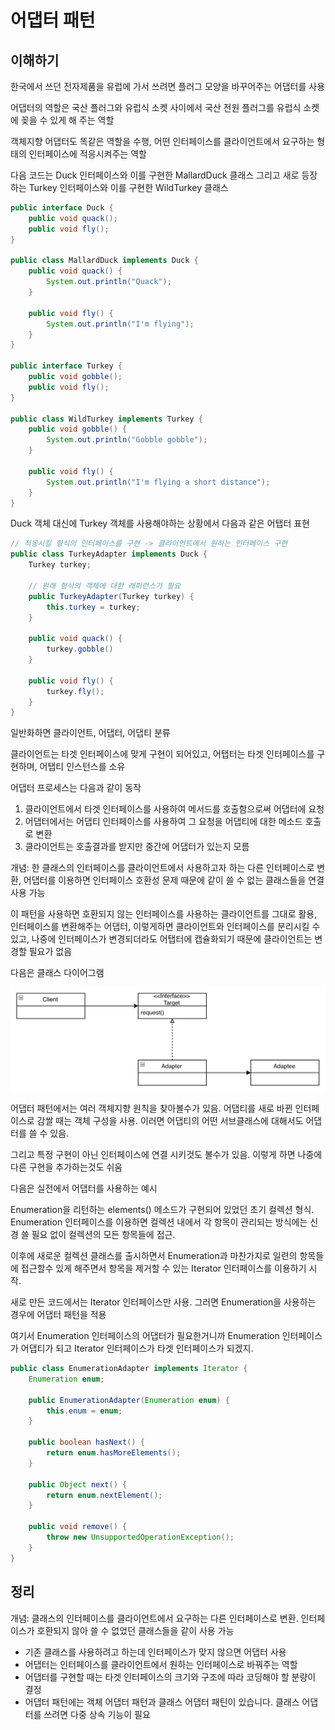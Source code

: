 # 어댑터 패턴

## 이해하기

한국에서 쓰던 전자제품을 유럽에 가서 쓰려면 플러그 모양을 바꾸어주는 어댑터를 사용

어댑터의 역할은 국산 플러그와 유럽식 소켓 사이에서 국산 전원 플러그를 유럽식 소켓에 꽂을 수 있게 해 주는 역할

객체지향 어댑터도 똑같은 역할을 수행, 어떤 인터페이스를 클라이언트에서 요구하는 형태의 인터페이스에 적응시켜주는 역할

다음 코드는 Duck 인터페이스와 이를 구현한 MallardDuck 클래스 그리고 새로 등장하는 Turkey 인터페이스와 이를 구현한 WildTurkey 클래스

```java
public interface Duck {
    public void quack();
    public void fly();
}

public class MallardDuck implements Duck {
    public void quack() {
        System.out.println("Quack");
    }

    public void fly() {
        System.out.println("I'm flying");
    }
}

public interface Turkey {
    public void gobble();
    public void fly();
}

public class WildTurkey implements Turkey {
    public void gobble() {
        System.out.println("Gobble gobble");
    }

    public void fly() {
        System.out.println("I'm flying a short distance");
    }
}
```

Duck 객체 대신에 Turkey 객체를 사용해야하는 상황에서 다음과 같은 어탭터 표현

```java
// 적응시킬 형식의 인터페이스를 구현 -> 클라이언트에서 원하는 인터페이스 구현
public class TurkeyAdapter implements Duck {
    Turkey turkey;

    // 원래 형식의 객체에 대한 래퍼런스가 필요
    public TurkeyAdapter(Turkey turkey) {
        this.turkey = turkey;
    }

    public void quack() {
        turkey.gobble()
    }

    public void fly() {
        turkey.fly();
    }
}
```

일반화하면 클라이언트, 어댑터, 어댑티 분류

클라이언트는 타겟 인터페이스에 맞게 구현이 되어있고, 어탭터는 타겟 인터페이스를 구현하며, 어탭티 인스턴스를 소유

어댑터 프로세스는 다음과 같이 동작

1. 클라이언트에서 타겟 인터페이스를 사용하여 메서드를 호출함으로써 어댑터에 요청
2. 어댑터에서는 어댑티 인터페이스를 사용하여 그 요청을 어댑티에 대한 메소드 호출로 변환
3. 클라이언트는 호출결과를 받지만 중간에 어댑터가 있는지 모름

개념: 한 클래스의 인터페이스를 클라이언트에서 사용하고자 하는 다른 인터페이스로 변환, 어댑터를 이용하면 인터페이스 호환성 문제 때문에 같이 쓸 수 없는 클래스들을 연결 사용 가능

이 패턴을 사용하면 호환되지 않는 인터페이스를 사용하는 클라이언트를 그대로 활용, 인터페이스를 변환해주는 어댑터, 이렇게하면 클라이언트와 인터페이스를 분리시킬 수 있고, 나중에 인터페이스가 변경되더라도 어탭터에 캡슐화되기 때문에 클라이언트는 변경할 필요가 없음

다음은 클래스 다이어그램

![어댑터 패턴 클래스 다이어그램](1.png "어댑터 패턴 클래스 다이어그램")

어댑터 패턴에서는 여러 객체지향 원칙을 찾아볼수가 있음. 어댑티를 새로 바뀐 인터페이스로 감쌀 때는 객체 구성을 사용. 이러면 어댑티의 어떤 서브클래스에 대해서도 어댑터를 쓸 수 있음.

그리고 특정 구현이 아닌 인터페이스에 연결 시키것도 볼수가 있음. 이렇게 하면 나중에 다른 구현을 추가하는것도 쉬움

다음은 실전에서 어댑터를 사용하는 예시

Enumeration을 리턴하는 elements() 메소드가 구현되어 있었던 초기 컬렉션 형식. Enumeration 인터페이스를 이용하면 컬렉션 내에서 각 항목이 관리되는 방식에는 신경 쓸 필요 없이 컬렉션의 모든 항목들에 접근.

이후에 새로운 컬렉션 클래스를 출시하면서 Enumeration과 마찬가지로 일련의 항목들에 접근할수 있게 해주면서 항목을 제거할 수 있는 Iterator 인터페이스를 이용하기 시작.

새로 만든 코드에서는 Iterator 인터페이스만 사용. 그러면 Enumeration을 사용하는 경우에 어댑터 패턴을 적용

여기서 Enumeration 인터페이스의 어댑터가 필요한거니까 Enumeration 인터페이스가 어댑티가 되고 Iterator 인터페이스가 타겟 인터페이스가 되겠지.

```java
public class EnumerationAdapter implements Iterator {
    Enumeration enum;

    public EnumerationAdapter(Enumeration enum) {
        this.enum = enum;
    }

    public boolean hasNext() {
        return enum.hasMoreElements();
    }

    public Object next() {
        return enum.nextElement();
    }

    public void remove() {
        throw new UnsupportedOperationException();
    }
}
```

## 정리

개념: 클래스의 인터페이스를 클라이언트에서 요구하는 다른 인터페이스로 변환. 인터페이스가 호환되지 않아 쓸 수 없었던 클래스들을 같이 사용 가능

* 기존 클래스를 사용하려고 하는데 인터페이스가 맞지 않으면 어댑터 사용
* 어댑터는 인터페이스를 클라이언트에서 원하는 인터페이스로 바꿔주는 역할
* 어댑터를 구현할 때는 타겟 인터페이스의 크기와 구조에 따라 코딩해야 할 분량이 결정
* 어댑터 패턴에는 객체 어댑터 패턴과 클래스 어댑터 패틴이 있습니다. 클래스 어댑터를 쓰려면 다중 상속 기능이 필요
